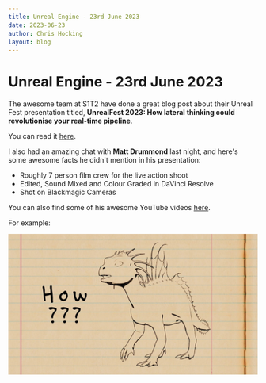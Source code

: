 ```yaml
---
title: Unreal Engine - 23rd June 2023
date: 2023-06-23
author: Chris Hocking
layout: blog
---
```

# Unreal Engine - 23rd June 2023

The awesome team at S1T2 have done a great blog post about their Unreal Fest presentation titled, **UnrealFest 2023: How lateral thinking could revolutionise your real-time pipeline**.

You can read it [here](https://s1t2.com/blog/unrealfest-2023-how-lateral-thinking-could-revolutionise-your-real-time-pipeline).

I also had an amazing chat with **Matt Drummond** last night, and here's some awesome facts he didn't mention in his presentation:

- Roughly 7 person film crew for the live action shoot
- Edited, Sound Mixed and Colour Graded in DaVinci Resolve
- Shot on Blackmagic Cameras

You can also find some of his awesome YouTube videos [here](https://www.youtube.com/@hivestudiosinternational/videos).

For example:

[![](/static/the-golden-walk-cycle.jpg)](https://www.youtube.com/watch?v=6Z_JMPUmb0c)